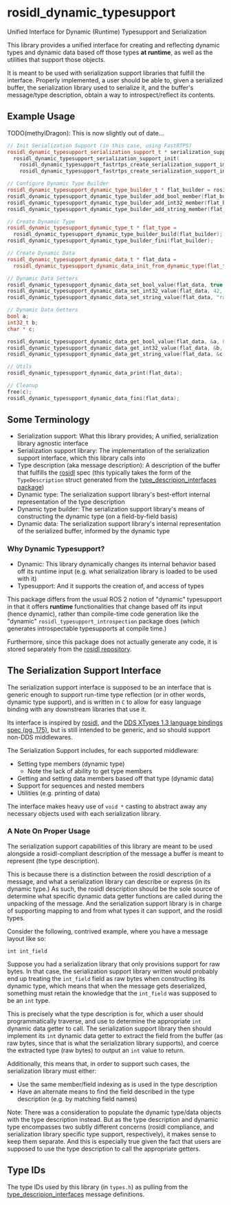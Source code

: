 # rosidl_dynamic_typesupport
Unified Interface for Dynamic (Runtime) Typesupport and Serialization

This library provides a unified interface for creating and reflecting dynamic types and dynamic data based off those types **at runtime**, as well as the utilities that support those objects.

It is meant to be used with serialization support libraries that fulfill the interface.
Properly implemented, a user should be able to, given a serialized buffer, the serialization library used to serialize it, and the buffer's message/type description, obtain a way to introspect/reflect its contents.

## Example Usage

TODO(methylDragon): This is now slightly out of date...

```cpp
// Init Serialization Support (in this case, using FastRTPS)
rosidl_dynamic_typesupport_serialization_support_t * serialization_support =
  rosidl_dynamic_typesupport_serialization_support_init(
    rosidl_dynamic_typesupport_fastrtps_create_serialization_support_impl(),
    rosidl_dynamic_typesupport_fastrtps_create_serialization_support_interface());

// Configure Dynamic Type Builder
rosidl_dynamic_typesupport_dynamic_type_builder_t * flat_builder = rosidl_dynamic_typesupport_dynamic_type_builder_init(serialization_support, "flat");
rosidl_dynamic_typesupport_dynamic_type_builder_add_bool_member(flat_builder, 0, "bool_field");
rosidl_dynamic_typesupport_dynamic_type_builder_add_int32_member(flat_builder, 1, "int32_field");
rosidl_dynamic_typesupport_dynamic_type_builder_add_string_member(flat_builder, 2, "string_field");

// Create Dynamic Type
rosidl_dynamic_typesupport_dynamic_type_t * flat_type =
  rosidl_dynamic_typesupport_dynamic_type_builder_build(flat_builder);
rosidl_dynamic_typesupport_dynamic_type_builder_fini(flat_builder);

// Create Dynamic Data
rosidl_dynamic_typesupport_dynamic_data_t * flat_data =
  rosidl_dynamic_typesupport_dynamic_data_init_from_dynamic_type(flat_type);

// Dynamic Data Setters
rosidl_dynamic_typesupport_dynamic_data_set_bool_value(flat_data, true, 0);
rosidl_dynamic_typesupport_dynamic_data_set_int32_value(flat_data, 42, 1);
rosidl_dynamic_typesupport_dynamic_data_set_string_value(flat_data, "rar", 2);

// Dynamic Data Getters
bool a;
int32_t b;
char * c;

rosidl_dynamic_typesupport_dynamic_data_get_bool_value(flat_data, &a, 0);  // true
rosidl_dynamic_typesupport_dynamic_data_get_int32_value(flat_data, &b, 1);  // 42
rosidl_dynamic_typesupport_dynamic_data_get_string_value(flat_data, &c, 2);  // "rar"

// Utils
rosidl_dynamic_typesupport_dynamic_data_print(flat_data);

// Cleanup
free(c);
rosidl_dynamic_typesupport_dynamic_data_fini(flat_data);

```

## Some Terminology

- Serialization support: What this library provides; A unified, serialization library agnostic interface
- Serialization support library: The implementation of the serialization support interface, which this library calls into
- Type description (aka message description): A description of the buffer that fulfills the [rosidl](https://design.ros2.org/articles/idl_interface_definition.html) spec (this typically takes the form of the `TypeDescription` struct generated from the [type_descripion_interfaces package](https://github.com/ros2/rcl_interfaces/tree/rolling/type_description_interfaces/msg))
- Dynamic type: The serialization support library's best-effort internal representation of the type description
- Dynamic type builder: The serialization support library's means of constructing the dynamic type (on a field-by-field basis)
- Dynamic data: The serialization support library's internal representation of the serialized buffer, informed by the dynamic type

### Why **Dynamic** Typesupport?

- Dynamic: This library dynamically changes its internal behavior based off its runtime input (e.g. what serialization library is loaded to be used with it)
- Typesupport: And it supports the creation of, and access of types

This package differs from the usual ROS 2 notion of "dynamic" typesupport in that it offers **runtime** functionalities that change based off its input (hence dynamic), rather than compile-time code generation like the "dynamic" `rosidl_typesupport_introspection` package does (which generates introspectable typesupports at compile time.)

Furthermore, since this package does not actually generate any code, it is stored separately from the [rosidl repository](https://github.com/ros2/rosidl).

## The Serialization Support Interface

The serialization support interface is supposed to be an interface that is generic enough to support run-time type reflection (or in other words, dynamic type support), and is written in `C` to allow for easy language binding with any downstream libraries that use it.

Its interface is inspired by [rosidl](https://design.ros2.org/articles/idl_interface_definition.html), and the [DDS XTypes 1.3 language bindings spec (pg. 175)](https://www.omg.org/spec/DDS-XTypes/1.3/PDF), but is still intended to be generic, and so should support non-DDS middlewares.

The Serialization Support includes, for each supported middleware:

- Setting type members (dynamic type)
  - Note the lack of ability to get type members
- Getting and setting data members based off that type (dynamic data)
- Support for sequences and nested members
- Utilities (e.g. printing of data)

The interface makes heavy use of `void *` casting to abstract away any necessary objects used with each serialization library.

### A Note On Proper Usage

The serialization support capabilities of this library are meant to be used alongside a rosidl-compliant description of the message a buffer is meant to represent (the type description).

This is because there is a distinction between the rosidl description of a message, and what a serialization library can describe or express (in its dynamic type.)
As such, the rosidl description should be the sole source of determine what specific dynamic data getter functions are called during the unpacking of the message.
And the serialization support library is in charge of supporting mapping to and from what types it can support, and the rosidl types.

Consider the following, contrived example, where you have a message layout like so:

```
int int_field
```

Suppose you had a serialization library that only provisions support for raw bytes.
In that case, the serialization support library written would probably end up treating the `int_field` field as raw bytes when constructing its dynamic type, which means that when the message gets deserialized, something must retain the knowledge that the `int_field` was supposed to be an `int` type.

This is precisely what the type description is for, which a user should programmatically traverse, and use to determine the appropriate `int` dynamic data getter to call.
The serialization support library then should implement its `int` dynamic data getter to extract the field from the buffer (as raw bytes, since that is what the serialization library supports), and coerce the extracted type (raw bytes) to output an `int` value to return.

Additionally, this means that, in order to support such cases, the serialization library must either:

- Use the same member/field indexing as is used in the type description
- Have an alternate means to find the field described in the type description (e.g. by matching field names)

Note: There was a consideration to populate the dynamic type/data objects with the type description instead.
But as the type description and dynamic type encompasses two subtly different concerns (rosidl compliance, and serialization library specific type support, respectively), it makes sense to keep them separate.
And this is especially true given the fact that users are supposed to use the type description to call the appropriate getters.

## Type IDs

The type IDs used by this library (in `types.h`) as pulling from the [type_descripion_interfaces](https://github.com/ros2/rcl_interfaces/tree/rolling/type_description_interfaces/msg) message definitions.
